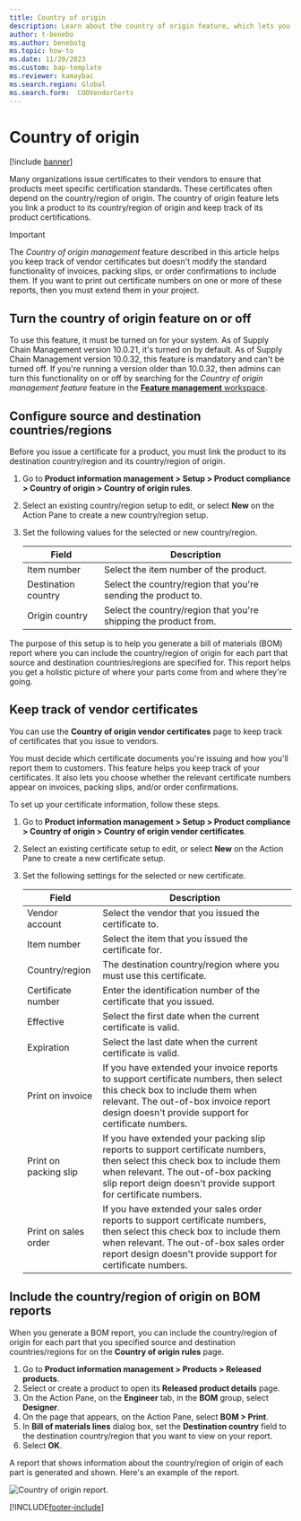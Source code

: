 ```yaml
---
title: Country of origin
description: Learn about the country of origin feature, which lets you link a product to its country/region of origin and keep track of its product certifications.
author: t-benebo
ms.author: benebotg
ms.topic: how-to
ms.date: 11/20/2023
ms.custom: bap-template
ms.reviewer: kamaybac
ms.search.region: Global
ms.search.form:  COOVendorCerts
---
```


# Country of origin

[!include [banner](../includes/banner.md)]

Many organizations issue certificates to their vendors to ensure that products meet specific certification standards. These certificates often depend on the country/region of origin. The country of origin feature lets you link a product to its country/region of origin and keep track of its product certifications.

> [!IMPORTANT]
> The *Country of origin management* feature described in this article helps you keep track of vendor certificates but doesn't modify the standard functionality of invoices, packing slips, or order confirmations to include them. If you want to print out certificate numbers on one or more of these reports, then you must extend them in your project.

## Turn the country of origin feature on or off

To use this feature, it must be turned on for your system. As of Supply Chain Management version 10.0.21, it's turned on by default. As of Supply Chain Management version 10.0.32, this feature is mandatory and can't be turned off. If you're running a version older than 10.0.32, then admins can turn this functionality on or off by searching for the *Country of origin management feature* feature in the [**Feature management** workspace](../../fin-ops-core/fin-ops/get-started/feature-management/feature-management-overview.md).

## Configure source and destination countries/regions

Before you issue a certificate for a product, you must link the product to its destination country/region and its country/region of origin.

1. Go to **Product information management \> Setup \> Product compliance \> Country of origin \> Country of origin rules**.
2. Select an existing country/region setup to edit, or select **New** on the Action Pane to create a new country/region setup.
3. Set the following values for the selected or new country/region.

    | Field | Description |
    |---|---|
    | Item number | Select the item number of the product. |
    | Destination country | Select the country/region that you're sending the product to. |
    | Origin country | Select the country/region that you're shipping the product from. |

The purpose of this setup is to help you generate a bill of materials (BOM) report where you can include the country/region of origin for each part that source and destination countries/regions are specified for. This report helps you get a holistic picture of where your parts come from and where they're going.

## Keep track of vendor certificates

You can use the **Country of origin vendor certificates** page to keep track of certificates that you issue to vendors.

You must decide which certificate documents you're issuing and how you'll report them to customers. This feature helps you keep track of your certificates. It also lets you choose whether the relevant certificate numbers appear on invoices, packing slips, and/or order confirmations.

To set up your certificate information, follow these steps.

1. Go to **Product information management \> Setup \> Product compliance \> Country of origin \> Country of origin vendor certificates**.
2. Select an existing certificate setup to edit, or select **New** on the Action Pane to create a new certificate setup.
3. Set the following settings for the selected or new certificate.

    | Field | Description |
    |---|---|
    | Vendor account | Select the vendor that you issued the certificate to. |
    | Item number | Select the item that you issued the certificate for. |
    | Country/region | The destination country/region where you must use this certificate. |
    | Certificate number | Enter the identification number of the certificate that you issued. |
    | Effective | Select the first date when the current certificate is valid.|
    | Expiration | Select the last date when the current certificate is valid. |
    | Print on invoice | If you have extended your invoice reports to support certificate numbers, then select this check box to include them when relevant. The out-of-box invoice report design doesn't provide support for certificate numbers. |
    | Print on packing slip | If you have extended your packing slip reports to support certificate numbers, then select this check box to include them when relevant. The out-of-box packing slip report deign doesn't provide support for certificate numbers. |
    | Print on sales order | If you have extended your sales order reports to support certificate numbers, then select this check box to include them when relevant. The out-of-box sales order report design doesn't provide support for certificate numbers. |

## Include the country/region of origin on BOM reports

When you generate a BOM report, you can include the country/region of origin for each part that you specified source and destination countries/regions for on the **Country of origin rules** page.

1. Go to **Product information management \> Products \> Released products**.
1. Select or create a product to open its **Released product details** page.
1. On the Action Pane, on the **Engineer** tab, in the **BOM** group, select **Designer**.
1. On the page that appears, on the Action Pane, select **BOM \> Print**.
1. In **Bill of materials lines** dialog box, set the **Destination country** field to the destination country/region that you want to view on your report.
1. Select **OK**.

A report that shows information about the country/region of origin of each part is generated and shown. Here's an example of the report.

![Country of origin report.](media/country-of-origin-report.png "Country of origin report")


[!INCLUDE[footer-include](../../includes/footer-banner.md)]

